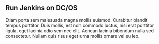 ## Run Jenkins on DC/OS

Etiam porta sem malesuada magna mollis euismod. Curabitur blandit tempus porttitor. Duis mollis, est non commodo luctus, nisi erat porttitor ligula, eget lacinia odio sem nec elit. Aenean lacinia bibendum nulla sed consectetur. Nullam quis risus eget urna mollis ornare vel eu leo.
